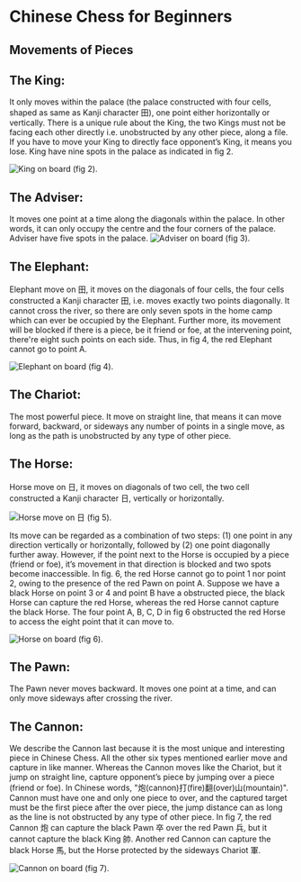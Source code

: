 # Chinese Chess for Beginners

## Movements of Pieces

The King:
------
It only moves within the palace (the palace constructed with four cells, shaped as same as Kanji character 田), one point either horizontally or vertically. There is a unique rule about the King, the two Kings must not be facing each other directly i.e. unobstructed by any other piece, along a file. If you have to move your King to directly face opponent’s King, it means you lose. King have nine spots in the palace as indicated in fig 2.

![King on board](images/King.png)
(fig 2).

The Adviser:
------
It moves one point at a time along the diagonals within the palace. In other words, it can only occupy the centre and the four corners of the palace. Adviser have five spots in the palace.
![Adviser on board](images/Adviser.png)
(fig 3).

The Elephant:
------
Elephant move on 田, it moves on the diagonals of four cells, the four cells constructed a Kanji character 田, i.e. moves exactly two points diagonally. It cannot cross the river, so there are only seven spots in the home camp which can ever be occupied by the Elephant. Further more, its movement will be blocked if there is a piece, be it friend or foe, at the intervening point, there're eight such points on each side. Thus, in fig 4, the red Elephant cannot go to point A.

![Elephant on board](images/Elephant.png)
(fig 4).

The Chariot:
------
The most powerful piece. It move on straight line, that means it can move forward, backward, or sideways any number of points in a single move, as long as the path is unobstructed by any type of other piece.

The Horse:
------
Horse move on 日, it moves on diagonals of two cell, the two cell constructed a Kanji character 日, vertically or horizontally.

![Horse move on 日](images/日.png)
(fig 5).

Its move can be regarded as a combination of two steps:
(1) one point in any direction vertically or horizontally, followed by (2) one point diagonally further away. However, if the point next to the Horse is occupied by a piece (friend or foe), it’s movement in that direction is blocked and two spots become inaccessible. In fig. 6, the red Horse cannot go to point 1 nor point 2, owing to the presence of the red Pawn on point A. Suppose we have a black Horse on point 3 or 4 and point B have a obstructed piece, the black Horse can capture the red Horse, whereas the red Horse cannot capture the black Horse. The four point A, B, C, D in fig 6 obstructed the red Horse to access the eight point that it can move to.

![Horse on board](images/Horse.png)
(fig 6).

The Pawn:
------
The Pawn never moves backward. It moves one point at a time, and can only move sideways after crossing the river.

The Cannon:
------
We describe the Cannon last because it is the most unique and interesting piece in Chinese Chess. All the other six types mentioned earlier move and capture in like manner. Whereas the Cannon moves like the Chariot, but it jump on straight line, capture opponent’s piece by jumping over a piece (friend or foe). In Chinese words, "炮(cannon)打(fire)翻(over)山(mountain)". Cannon must have one and only one piece to over, and the captured target must be the first piece after the over piece, the jump distance can as long as the line is not obstructed by any type of other piece.  In fig 7, the red Cannon 炮 can capture the black Pawn 卒 over the red Pawn 兵, but it cannot capture the black King 帥. Another red Cannon can capture the black Horse 馬, but the Horse protected by the sideways Chariot 軍.

![Cannon on board](images/Cannon.png)
(fig 7).
